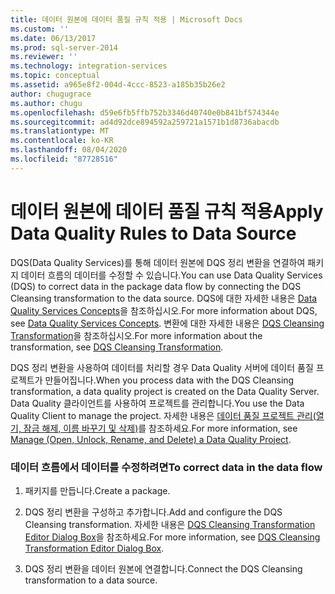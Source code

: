 ```yaml
---
title: 데이터 원본에 데이터 품질 규칙 적용 | Microsoft Docs
ms.custom: ''
ms.date: 06/13/2017
ms.prod: sql-server-2014
ms.reviewer: ''
ms.technology: integration-services
ms.topic: conceptual
ms.assetid: a965e8f2-004d-4ccc-8523-a185b35b26e2
author: chugugrace
ms.author: chugu
ms.openlocfilehash: d59e6fb5ffb752b3346d40740e0b841bf574344e
ms.sourcegitcommit: ad4d92dce894592a259721a1571b1d8736abacdb
ms.translationtype: MT
ms.contentlocale: ko-KR
ms.lasthandoff: 08/04/2020
ms.locfileid: "87728516"
---
```

# <a name="apply-data-quality-rules-to-data-source"></a><span data-ttu-id="b9866-102">데이터 원본에 데이터 품질 규칙 적용</span><span class="sxs-lookup"><span data-stu-id="b9866-102">Apply Data Quality Rules to Data Source</span></span>
  <span data-ttu-id="b9866-103">DQS(Data Quality Services)를 통해 데이터 원본에 DQS 정리 변환을 연결하여 패키지 데이터 흐름의 데이터를 수정할 수 있습니다.</span><span class="sxs-lookup"><span data-stu-id="b9866-103">You can use Data Quality Services (DQS) to correct data in the package data flow by connecting the DQS Cleansing transformation to the data source.</span></span> <span data-ttu-id="b9866-104">DQS에 대한 자세한 내용은 [Data Quality Services Concepts](../../../data-quality-services/data-quality-services-concepts.md)을 참조하십시오.</span><span class="sxs-lookup"><span data-stu-id="b9866-104">For more information about DQS, see [Data Quality Services Concepts](../../../data-quality-services/data-quality-services-concepts.md).</span></span> <span data-ttu-id="b9866-105">변환에 대한 자세한 내용은 [DQS Cleansing Transformation](dqs-cleansing-transformation.md)을 참조하십시오.</span><span class="sxs-lookup"><span data-stu-id="b9866-105">For more information about the transformation, see [DQS Cleansing Transformation](dqs-cleansing-transformation.md).</span></span>  
  
 <span data-ttu-id="b9866-106">DQS 정리 변환을 사용하여 데이터를 처리할 경우 Data Quality 서버에 데이터 품질 프로젝트가 만들어집니다.</span><span class="sxs-lookup"><span data-stu-id="b9866-106">When you process data with the DQS Cleansing transformation, a data quality project is created on the Data Quality Server.</span></span> <span data-ttu-id="b9866-107">Data Quality 클라이언트를 사용하여 프로젝트를 관리합니다.</span><span class="sxs-lookup"><span data-stu-id="b9866-107">You use the Data Quality Client to manage the project.</span></span> <span data-ttu-id="b9866-108">자세한 내용은 [데이터 품질 프로젝트 관리&#40;열기, 잠금 해제, 이름 바꾸기 및 삭제&#41;](../../../data-quality-services/manage-open-unlock-rename-and-delete-a-data-quality-project.md)를 참조하세요.</span><span class="sxs-lookup"><span data-stu-id="b9866-108">For more information, see [Manage &#40;Open, Unlock, Rename, and Delete&#41; a Data Quality Project](../../../data-quality-services/manage-open-unlock-rename-and-delete-a-data-quality-project.md).</span></span>  
  
### <a name="to-correct-data-in-the-data-flow"></a><span data-ttu-id="b9866-109">데이터 흐름에서 데이터를 수정하려면</span><span class="sxs-lookup"><span data-stu-id="b9866-109">To correct data in the data flow</span></span>  
  
1.  <span data-ttu-id="b9866-110">패키지를 만듭니다.</span><span class="sxs-lookup"><span data-stu-id="b9866-110">Create a package.</span></span>  
  
2.  <span data-ttu-id="b9866-111">DQS 정리 변환을 구성하고 추가합니다.</span><span class="sxs-lookup"><span data-stu-id="b9866-111">Add and configure the DQS Cleansing transformation.</span></span> <span data-ttu-id="b9866-112">자세한 내용은 [DQS Cleansing Transformation Editor Dialog Box](../../dqs-cleansing-transformation-editor-dialog-box.md)을 참조하세요.</span><span class="sxs-lookup"><span data-stu-id="b9866-112">For more information, see [DQS Cleansing Transformation Editor Dialog Box](../../dqs-cleansing-transformation-editor-dialog-box.md).</span></span>  
  
3.  <span data-ttu-id="b9866-113">DQS 정리 변환을 데이터 원본에 연결합니다.</span><span class="sxs-lookup"><span data-stu-id="b9866-113">Connect the DQS Cleansing transformation to a data source.</span></span>  
  
  
